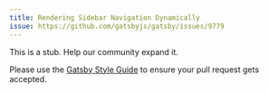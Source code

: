 ```yaml
---
title: Rendering Sidebar Navigation Dynamically
issue: https://github.com/gatsbyjs/gatsby/issues/9779
---
```


This is a stub. Help our community expand it.

Please use the [Gatsby Style Guide](/contributing/gatsby-style-guide) to ensure your
pull request gets accepted.
